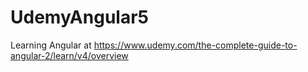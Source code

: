 # UdemyAngular5
Learning Angular at https://www.udemy.com/the-complete-guide-to-angular-2/learn/v4/overview
